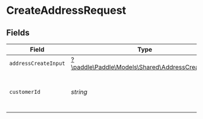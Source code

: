 # CreateAddressRequest


## Fields

| Field                                                                                         | Type                                                                                          | Required                                                                                      | Description                                                                                   | Example                                                                                       |
| --------------------------------------------------------------------------------------------- | --------------------------------------------------------------------------------------------- | --------------------------------------------------------------------------------------------- | --------------------------------------------------------------------------------------------- | --------------------------------------------------------------------------------------------- |
| `addressCreateInput`                                                                          | [?\paddle\Paddle\Models\Shared\AddressCreateInput](../../models/shared/AddressCreateInput.md) | :heavy_minus_sign:                                                                            | N/A                                                                                           |                                                                                               |
| `customerId`                                                                                  | *string*                                                                                      | :heavy_check_mark:                                                                            | Paddle ID of the customer entity to work with.                                                | ctm_01gw1xk43eqy2rrf0cs93zvm6t                                                                |